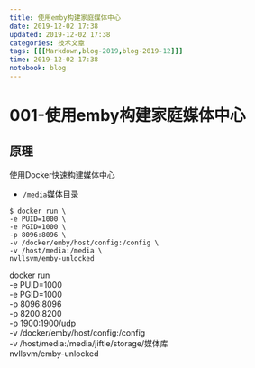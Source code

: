 ```yaml
---
title: 使用emby构建家庭媒体中心
date: 2019-12-02 17:38
updated: 2019-12-02 17:38
categories: 技术文章
tags: [[[Markdown,blog-2019,blog-2019-12]]]
time: 2019-12-02 17:38
notebook: blog
---
```


# 001-使用emby构建家庭媒体中心


## 原理

使用Docker快速构建媒体中心
- `/media`媒体目录
```
$ docker run \
-e PUID=1000 \
-e PGID=1000 \
-p 8096:8096 \
-v /docker/emby/host/config:/config \
-v /host/media:/media \
nvllsvm/emby-unlocked
```

docker run \
-e PUID=1000 \
-e PGID=1000 \
-p 8096:8096 \
-p 8200:8200 \
-p 1900:1900/udp \
-v /docker/emby/host/config:/config \
-v /host/media:/media/jiftle/storage/媒体库 \
nvllsvm/emby-unlocked
